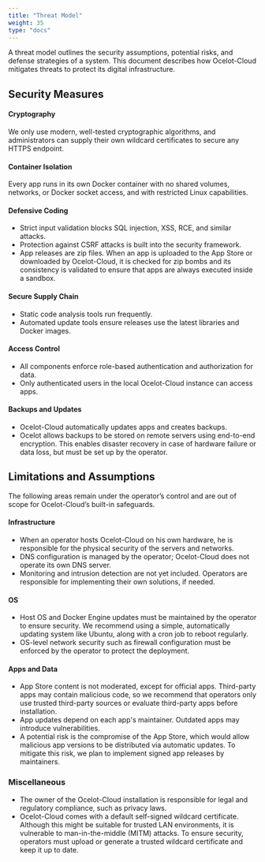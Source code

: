 ```yaml
---
title: "Threat Model"
weight: 35
type: "docs"
---
```


A threat model outlines the security assumptions, potential risks, and defense strategies of a system. This document describes how Ocelot-Cloud mitigates threats to protect its digital infrastructure.

## Security Measures

#### Cryptography
We only use modern, well-tested cryptographic algorithms, and administrators can supply their own wildcard certificates to secure any HTTPS endpoint.

#### Container Isolation
Every app runs in its own Docker container with no shared volumes, networks, or Docker socket access, and with restricted Linux capabilities.

#### Defensive Coding
* Strict input validation blocks SQL injection, XSS, RCE, and similar attacks.
* Protection against CSRF attacks is built into the security framework.
* App releases are zip files. When an app is uploaded to the App Store or downloaded by Ocelot-Cloud, it is checked for zip bombs and its consistency is validated to ensure that apps are always executed inside a sandbox.

#### Secure Supply Chain
* Static code analysis tools run frequently.
* Automated update tools ensure releases use the latest libraries and Docker images.

#### Access Control
* All components enforce role-based authentication and authorization for data.
* Only authenticated users in the local Ocelot-Cloud instance can access apps.

#### Backups and Updates 
* Ocelot-Cloud automatically updates apps and creates backups.
* Ocelot allows backups to be stored on remote servers using end-to-end encryption. This enables disaster recovery in case of hardware failure or data loss, but must be set up by the operator.

## Limitations and Assumptions

The following areas remain under the operator’s control and are out of scope for Ocelot-Cloud’s built-in safeguards.

#### Infrastructure

* When an operator hosts Ocelot-Cloud on his own hardware, he is responsible for the physical security of the servers and networks.
* DNS configuration is managed by the operator; Ocelot-Cloud does not operate its own DNS server.
* Monitoring and intrusion detection are not yet included. Operators are responsible for implementing their own solutions, if needed.

#### OS

* Host OS and Docker Engine updates must be maintained by the operator to ensure security. We recommend using a simple, automatically updating system like Ubuntu, along with a cron job to reboot regularly.
* OS-level network security such as firewall configuration must be enforced by the operator to protect the deployment.

#### Apps and Data

* App Store content is not moderated, except for official apps. Third-party apps may contain malicious code, so we recommend that operators only use trusted third-party sources or evaluate third-party apps before installation.
* App updates depend on each app's maintainer. Outdated apps may introduce vulnerabilities.
* A potential risk is the compromise of the App Store, which would allow malicious app versions to be distributed via automatic updates. To mitigate this risk, we plan to implement signed app releases by maintainers.

### Miscellaneous

* The owner of the Ocelot-Cloud installation is responsible for legal and regulatory compliance, such as privacy laws.
* Ocelot-Cloud comes with a default self-signed wildcard certificate. Although this might be suitable for trusted LAN environments, it is vulnerable to man-in-the-middle (MITM) attacks. To ensure security, operators must upload or generate a trusted wildcard certificate and keep it up to date.